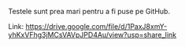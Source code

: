 Testele sunt prea mari pentru a fi puse pe GitHub.

Link: https://drive.google.com/file/d/1PaxJ8xmY-yhKxVFhg3jMCsVAVpJPD4Au/view?usp=share_link